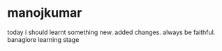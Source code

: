# manojkumar
today i should learnt something new.
added changes.
always be faithful.
banaglore
learning stage
